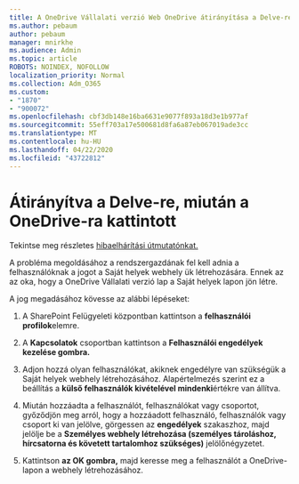 ```yaml
---
title: A OneDrive Vállalati verzió Web OneDrive átirányítása a Delve-re
ms.author: pebaum
author: pebaum
manager: mnirkhe
ms.audience: Admin
ms.topic: article
ROBOTS: NOINDEX, NOFOLLOW
localization_priority: Normal
ms.collection: Adm_O365
ms.custom:
- "1870"
- "900072"
ms.openlocfilehash: cbf3db148e16ba6631e9077f893a18d3e1b977af
ms.sourcegitcommit: 55eff703a17e500681d8fa6a87eb067019ade3cc
ms.translationtype: MT
ms.contentlocale: hu-HU
ms.lasthandoff: 04/22/2020
ms.locfileid: "43722812"
---
```

# <a name="redirected-to-delve-after-you-click-onedrive"></a>Átirányítva a Delve-re, miután a OneDrive-ra kattintott

Tekintse meg részletes [hibaelhárítási útmutatónkat.](https://docs.microsoft.com/sharepoint/support/sites/troubleshooting-guide-for-sites-stopped-at-provisioning)

A probléma megoldásához a rendszergazdának fel kell adnia a felhasználóknak a jogot a Saját helyek webhely ük létrehozására. Ennek az az oka, hogy a OneDrive Vállalati verzió lap a Saját helyek lapon jön létre.

A jog megadásához kövesse az alábbi lépéseket:

1. A SharePoint Felügyeleti központban kattintson a **felhasználói profilok**elemre.

2. A **Kapcsolatok** csoportban kattintson a **Felhasználói engedélyek kezelése gombra.**

3. Adjon hozzá olyan felhasználókat, akiknek engedélyre van szükségük a Saját helyek webhely létrehozásához. Alapértelmezés szerint ez a beállítás a **külső felhasználók kivételével mindenki**értékre van állítva.

4. Miután hozzáadta a felhasználót, felhasználókat vagy csoportot, győződjön meg arról, hogy a hozzáadott felhasználó, felhasználók vagy csoport ki van jelölve, görgessen az **engedélyek** szakaszhoz, majd jelölje be a **Személyes webhely létrehozása (személyes tároláshoz, hírcsatorna és követett tartalomhoz szükséges)** jelölőnégyzetet.

5. Kattintson **az OK gombra,** majd keresse meg a felhasználót a OneDrive-lapon a webhely létrehozásához.
